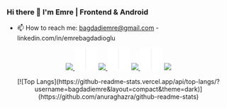 ### Hi there 👋 I'm Emre | Frontend & Android 
- 📫 How to reach me: bagdadiemre@gmail.com - linkedin.com/in/emrebagdadioglu

<p align="center">
  <a href="#">
    <img src="https://skillicons.dev/icons?i=js,react,materialui,html,css" />
  </a>
  <img src="https://github.com/bagdadiemre/bagdadiemre/blob/main/divider.png" />
  <a href="#">
    <img src="https://skillicons.dev/icons?i=kotlin,flutter,dart" />
  </a>
    <img src="https://github.com/bagdadiemre/bagdadiemre/blob/main/divider.png" />
   <a href="#">
    <img src="https://skillicons.dev/icons?i=java,spring,mongodb,nodejs" />
  </a>
  <img src="https://github.com/bagdadiemre/bagdadiemre/blob/main/divider.png" />
  <a href="#">
    <img src="https://skillicons.dev/icons?i=electron" />
  </a>
</p>

<div align="center">
    [![Top Langs](https://github-readme-stats.vercel.app/api/top-langs/?username=bagdadiemre&layout=compact&theme=dark)](https://github.com/anuraghazra/github-readme-stats)   
</div>


